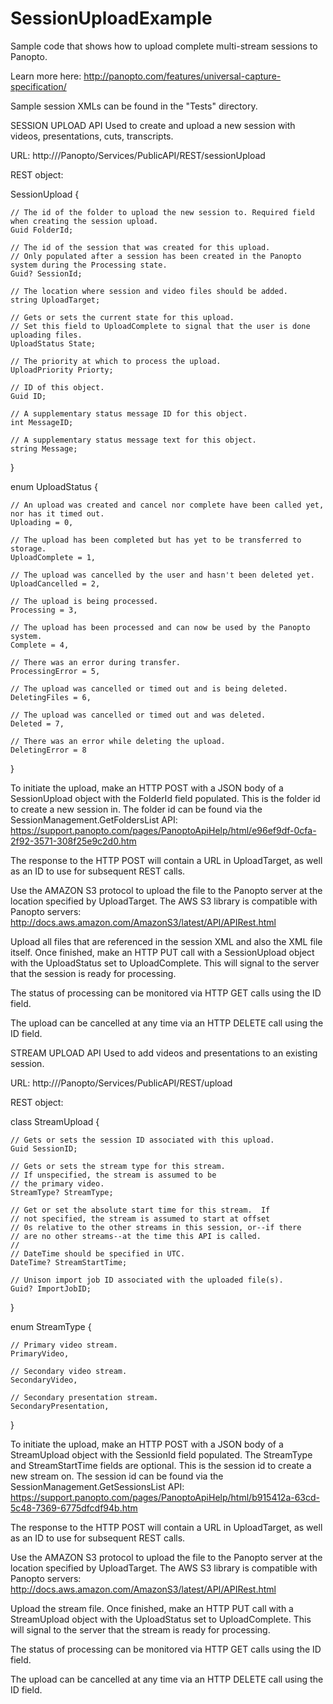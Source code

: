 # SessionUploadExample
Sample code that shows how to upload complete multi-stream sessions to Panopto.

Learn more here:
http://panopto.com/features/universal-capture-specification/

Sample session XMLs can be found in the "Tests" directory.

SESSION UPLOAD API
Used to create and upload a new session with videos, presentations, cuts, transcripts.

URL: http://<server>/Panopto/Services/PublicAPI/REST/sessionUpload

REST object:

SessionUpload
{

    // The id of the folder to upload the new session to. Required field when creating the session upload.
    Guid FolderId;

    // The id of the session that was created for this upload.
    // Only populated after a session has been created in the Panopto system during the Processing state.
    Guid? SessionId;
    
    // The location where session and video files should be added.
    string UploadTarget;

    // Gets or sets the current state for this upload.
    // Set this field to UploadComplete to signal that the user is done uploading files.
    UploadStatus State;

    // The priority at which to process the upload.
    UploadPriority Priorty;
    
    // ID of this object.
    Guid ID;

    // A supplementary status message ID for this object.
    int MessageID;

    // A supplementary status message text for this object.
    string Message;
}

enum UploadStatus
{

    // An upload was created and cancel nor complete have been called yet, nor has it timed out.
    Uploading = 0,

    // The upload has been completed but has yet to be transferred to storage.
    UploadComplete = 1,

    // The upload was cancelled by the user and hasn't been deleted yet.
    UploadCancelled = 2,

    // The upload is being processed.
    Processing = 3,

    // The upload has been processed and can now be used by the Panopto system.
    Complete = 4,

    // There was an error during transfer.
    ProcessingError = 5,

    // The upload was cancelled or timed out and is being deleted.
    DeletingFiles = 6,

    // The upload was cancelled or timed out and was deleted.
    Deleted = 7,

    // There was an error while deleting the upload.
    DeletingError = 8
}


To initiate the upload, make an HTTP POST with a JSON body of a SessionUpload object with the FolderId field populated. This is the folder id to create a new session in. The folder id can be found via the SessionManagement.GetFoldersList API: https://support.panopto.com/pages/PanoptoApiHelp/html/e96ef9df-0cfa-2f92-3571-308f25e9c2d0.htm

The response to the HTTP POST will contain a URL in UploadTarget, as well as an ID to use for subsequent REST calls.

Use the AMAZON S3 protocol to upload the file to the Panopto server at the location specified by UploadTarget. The AWS S3 library is compatible with Panopto servers: http://docs.aws.amazon.com/AmazonS3/latest/API/APIRest.html

Upload all files that are referenced in the session XML and also the XML file itself. Once finished, make an HTTP PUT call with a SessionUpload object with the UploadStatus set to UploadComplete. This will signal to the server that the session is ready for processing.

The status of processing can be monitored via HTTP GET calls using the ID field.

The upload can be cancelled at any time via an HTTP DELETE call using the ID field.


STREAM UPLOAD API
Used to add videos and presentations to an existing session.

URL: http://<server>/Panopto/Services/PublicAPI/REST/upload

REST object:

class StreamUpload
{

    // Gets or sets the session ID associated with this upload.
    Guid SessionID;

    // Gets or sets the stream type for this stream.
    // If unspecified, the stream is assumed to be
    // the primary video.
    StreamType? StreamType;

    // Get or set the absolute start time for this stream.  If
    // not specified, the stream is assumed to start at offset
    // 0s relative to the other streams in this session, or--if there 
    // are no other streams--at the time this API is called.
    // 
    // DateTime should be specified in UTC.
    DateTime? StreamStartTime;

    // Unison import job ID associated with the uploaded file(s).
    Guid? ImportJobID;
}

enum StreamType
{

    // Primary video stream.
    PrimaryVideo,

    // Secondary video stream.
    SecondaryVideo,

    // Secondary presentation stream.
    SecondaryPresentation,
}


To initiate the upload, make an HTTP POST with a JSON body of a StreamUpload object with the SessionId field populated. The StreamType and StreamStartTime fields are optional. This is the session id to create a new stream on. The session id can be found via the SessionManagement.GetSessionsList API: https://support.panopto.com/pages/PanoptoApiHelp/html/b915412a-63cd-5c48-7369-6775dfcdf94b.htm

The response to the HTTP POST will contain a URL in UploadTarget, as well as an ID to use for subsequent REST calls.

Use the AMAZON S3 protocol to upload the file to the Panopto server at the location specified by UploadTarget. The AWS S3 library is compatible with Panopto servers: http://docs.aws.amazon.com/AmazonS3/latest/API/APIRest.html

Upload the stream file. Once finished, make an HTTP PUT call with a StreamUpload object with the UploadStatus set to UploadComplete. This will signal to the server that the stream is ready for processing.

The status of processing can be monitored via HTTP GET calls using the ID field.

The upload can be cancelled at any time via an HTTP DELETE call using the ID field.
